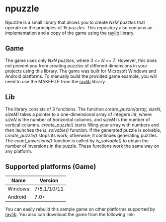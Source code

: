 # npuzzle

Npuzzle is a small library that allows you to create *NxM puzzles* that operate on the
principles of *15 puzzles*. This repository also contains an implementation and a copy
of the game using the [raylib](https://github.com/raysan5/raylib) library.

## Game

The game uses only *NxN puzzles*, where *3 <= N <= 7*. However, this does not prevent
you from creating puzzles of different dimensions in your projects using this library.
The game was built for Microsoft Windows and Android platforms. To manually build the
provided game example, you will need to use the MAKEFILE from the [raylib](https://github.com/raysan5/raylib) library.

## Lib

The library consists of 3 functions. The function *create_puzzle(array, sizeN, sizeM)*
takes a pointer to a one-dimensional array of integers *int*, where *sizeN* is the
number of horizontal columns, and *sizeM* is the number of vertical columns.
*create_puzzle()* starts filling your array with numbers and then launches the *is_solvable()*
function. If the generated puzzle is solvable, *create_puzzle()* stops its work; otherwise,
it continues generating puzzles. The *count_inversions()* function is called by *is_solvable()*
to obtain the number of inversions in the puzzle. These functions work the same way on any platform.

## Supported platforms (Game)

| Name              |   Version   |
| ----------------- | ----------- |
| Windows           | 7/8.1/10/11 |
| Android           | 7.0+        |

You can easily rebuild this sample game on other platforms supported by [raylib](https://github.com/raysan5/raylib).
You also can download the game from the following link: 